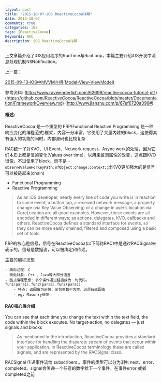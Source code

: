 ```yaml
---
layout: post
title: "2015-10-07-iOS ReactiveCocoa详解"
date: 2015-10-07
comments: true
categories: iOS
tags: [ReactiveCocoa]
keywords: RAC  
description: iOS ReactiveCocoa详解
---
```


上文章篇介绍了iOS应用程序的RunTime与RunLoop，本篇主要介绍iOS开发中消息处理机制NSNotification。

上一篇：

[2015-09-13-iOS中MVVM介绍(Model-View-ViewModel)](https://yyn835314557.github.io/ios/2015/09/13/i2015-09-13-iOS中MVVM介绍(Model-View-ViewModel).html)

参考资料:
	(http://www.raywenderlich.com/62699/reactivecocoa-tutorial-pt1)
	(https://github.com/ReactiveCocoa/ReactiveCocoa/blob/master/Documentation/FrameworkOverview.md)
	(http://www.jianshu.com/p/87ef6720a096#)


#### 概述:

 ReactiveCocoa 是一个重型的 FRP(Functional Reactive Programming 是一种响应变化的编程范式)框架，内容十分丰富，它使用了大量内建的block，这使得其有强大的功能的同时，内部源码也比较复杂

 RAC统一了对KVO、UI Event、Network request、Async work的处理，因为它们本质上都是值的变化(Values over time)。以用来监测属性的改变，这点跟KVO很像，不过使用了block，而不是 `-observeValueForKeyPath:ofObject:change:context:`;比KVO更加强大的是信号可以被链起来(chain)

 - Functional Programming
 - Reactive Programming

 > As an iOS developer, nearly every line of code you write is in reaction to some event; a button tap, a received network message, a property change (via Key Value Observing) or a change in user’s location via CoreLocation are all good examples. However, these events are all encoded in different ways; as actions, delegates, KVO, callbacks and others. ReactiveCocoa defines a standard interface for events, so they can be more easily chained, filtered and composed using a basic set of tools.
	
 FRP的核心是信号，信号在ReactiveCocoa(以下简称RAC)中是通过RACSignal来表示的，信号是数据流，可以被绑定和传递。

 主要的编程思想

 	- 面向过程: C
 	- 面向对象: C++ 、Java等大部分语言
 	- 链式编程思想: 多个操作通过链接成为一句代码。 fun1(para1).fun2(para2).fun2(para3)
 		- 特点: 返回值为闭包，闭包参数不为空，必须有返回值
 		- eg: Masonry框架

#### RAC核心类介绍

 You can see that each time you change the text within the text field, the code within the block executes. No target-action, no delegates — just signals and blocks

 > As mentioned in the introduction, ReactiveCocoa provides a standard interface for handling the disparate stream of events that occur within your application. In ReactiveCocoa terminology these are called signals, and are represented by the RACSignal class.

 RACSignal 传递事件流给 subscribers 。事件的类型可以分为3种: next、error、completed。signal会传递一个任意的数字给下一个事件，在事件error 或者completed之前
